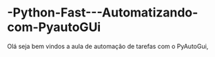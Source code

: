 # -Python-Fast---Automatizando-com-PyautoGUi
Olá seja bem vindos a aula de automação de tarefas com o PyAutoGui,
